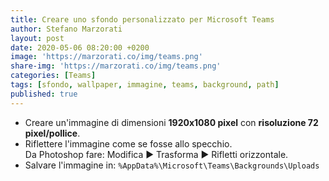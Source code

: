 ```yaml
---
title: Creare uno sfondo personalizzato per Microsoft Teams
author: Stefano Marzorati
layout: post
date: 2020-05-06 08:20:00 +0200
image: 'https://marzorati.co/img/teams.png'
share-img: 'https://marzorati.co/img/teams.png'
categories: [Teams]
tags: [sfondo, wallpaper, immagine, teams, background, path]
published: true
---
```

* Creare un'immagine di dimensioni **1920x1080 pixel** con **risoluzione 72 pixel/pollice**.   
* Riflettere l'immagine come se fosse allo specchio.   
Da Photoshop fare: Modifica ► Trasforma ► Rifletti orizzontale.   
* Salvare l'immagine in: <code>%AppData%\Microsoft\Teams\Backgrounds\Uploads</code>